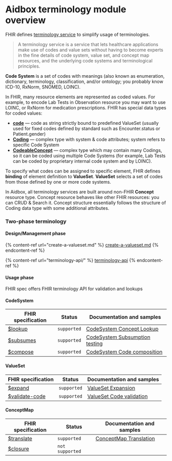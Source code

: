 # Aidbox terminology module overview

FHIR defines [terminology service](https://www.hl7.org/fhir/terminology-service.html#4.6) to simplify usage of terminologies.

> A terminology service is a service that lets healthcare applications make use of codes and value sets without having to become experts in the fine details of code system, value set, and concept map resources, and the underlying code systems and terminological principles.&#x20;

**Code System** is a set of codes with meanings (also known as enumeration, dictionary, terminology, classification, and/or ontology; you probably know ICD-10, RxNorm, SNOMED, LOINC).

In FHIR, many resource elements are represented as coded values. For example, to encode Lab Tests in Observation resource you may want to use LOINC, or RxNorm for medication prescriptions. FHIR has special data types for coded values:

* [**code**](https://www.hl7.org/fhir/datatypes.html#code) — code as string strictly bound to predefined ValueSet (usually used for fixed codes defined by standard such as Encounter.status or Patient.gender)
* [**Coding**](https://www.hl7.org/fhir/datatypes.html#Coding) — complex type with system & code attributes; system refers to specific Code System
* [**CodeableConcept**](https://www.hl7.org/fhir/datatypes.html#codeableconcept) — complex type which may contain many Codings, so it can be coded using multiple Code Systems (for example, Lab Tests can be coded by proprietary internal code system and by LOINC).

To specify what codes can be assigned to specific element, FHIR defines **binding** of element definition to **ValueSet**. **ValueSet** selects a set of codes from those defined by one or more code systems.&#x20;

In Aidbox, all terminology services are built around non-FHIR **Concept** resource type. Concept resource behaves like other FHIR resources: you can CRUD & Search it. Concept structure essentially follows the structure of Coding data type with some additional attributes.

### Two-phase terminology

#### Design/Management phase

{% content-ref url="create-a-valueset.md" %}
[create-a-valueset.md](create-a-valueset.md)
{% endcontent-ref %}

{% content-ref url="terminology-api/" %}
[terminology-api](terminology-api/)
{% endcontent-ref %}

#### Usage phase

FHIR spec offers FHIR terminology API for validation and lookups

#### CodeSystem

| FHIR specification                                                        | Status      | Documentation and samples                                                            |
| ------------------------------------------------------------------------- | ----------- | ------------------------------------------------------------------------------------ |
| [$lookup](https://www.hl7.org/fhir/codesystem-operations.html#lookup)     | `supported` | [CodeSystem Concept Lookup](codesystem-and-concept/concept-lookup.md)                |
| [$subsumes](https://www.hl7.org/fhir/codesystem-operations.html#subsumes) | `supported` | [CodeSystem Subsumption testing](codesystem-and-concept/subsumption-testing.md)      |
| [$compose](https://www.hl7.org/fhir/codesystem-operations.html#compose)   | `supported` | [CodeSystem Code composition](codesystem-and-concept/codesystem-code-composition.md) |

#### ValueSet

| FHIR specification                                                                | Status      | Documentation and samples                                    |
| --------------------------------------------------------------------------------- | ----------- | ------------------------------------------------------------ |
| [$expand](https://www.hl7.org/fhir/valueset-operations.html#expand)               | `supported` | [ValueSet Expansion](valueset/value-set-expansion.md)        |
| [$validate-code](https://www.hl7.org/fhir/valueset-operations.html#validate-code) | `supported` | [ValueSet Code validation](valueset/value-set-validation.md) |

#### ConceptMap

| FHIR specification                                                          | Status          | Documentation and samples                               |
| --------------------------------------------------------------------------- | --------------- | ------------------------------------------------------- |
| [$translate](https://www.hl7.org/fhir/conceptmap-operations.html#translate) | `supported`     | [ConceptMap Translation](usdtranslate-on-conceptmap.md) |
| [$closure](https://www.hl7.org/fhir/conceptmap-operations.html#closure)     | `not supported` |                                                         |

